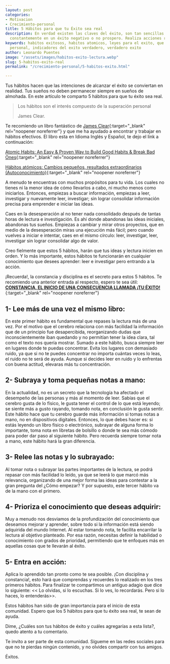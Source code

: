 ```yaml
---
layout: post
categories:
- Motivacion
- Crecimiento-personal
title: 5 Hábitos para que tu Éxito sea real
description: En verdad existen las claves del éxito, son tan sencillas que se aplican
  constantemente en un éxito negativo o no prospero. Realiza acciones repetitivas
keywords: habitos exitosos, habitos atomicos, leyes para el exito, que es el exito
  personal, indicadores del exito verdadero, verdadero exito
author: Leonardo Puentes
image: "/assets/images/habitos-exito-lectura.webp"
slug: 5-habitos-exito-real
permalink: "/crecimiento-personal/5-habitos-exito.html"

---
```

Tus hábitos hacen que las intenciones de alcanzar el éxito se conviertan en realidad. Tus sueños no deben permanecer siempre en sueños de almohada. En este artículo te comparto 5 hábitos para que tu éxito sea real.

> Los hábitos son el interés compuesto de la superación personal
>
> James Clear.

Te recomiendo un libro fantástico de [James Clear](https://jamesclear.com/ "James Clear"){:target="_blank" rel="noopener noreferrer"} y que me ha ayudado a encontrar y trabajar en hábitos efectivos. El libro esta en Idioma Inglés y Español, te dejo el link a continuación:

[Atomic Habits: An Easy & Proven Way to Build Good Habits & Break Bad Ones](https://amzn.to/3Flwz4R "Atomic Habit"){:target="_blank" rel="noopener noreferrer"}

[Hábitos atómicos: Cambios pequeños, resultados extraordinarios (Autoconocimiento)](https://amzn.to/3LSXUhj "Habitos Atomicos"){:target="_blank" rel="noopener noreferrer"}

A menudo te encuentras con muchos propósitos para tu vida. Los cuales no tienes ni la menor idea de cómo llevarlos a cabo, ni mucho menos como iniciarlos. Entonces, empiezas a buscar información, empiezas a leer, investigar y nuevamente leer, investigar; sin lograr consolidar información precisa para emprender e iniciar las ideas.

Caes en la desesperación al no tener nada consolidado después de tantas horas de lectura e investigación. Es ahí donde abandonas las ideas iniciales, abandonas tus sueños. Empiezas a cambiar y mirar otros proyectos, que en medio de la desesperación miras una ejecución más fácil; pero cuando vuelves a iniciar e intentar, caes en el mismo círculo: leer, investigar, leer, investigar sin lograr consolidar algo de valor.

Creo fielmente que estos 5 hábitos, harán que tus ideas y lectura inicien en orden. Y lo más importante, estos hábitos te funcionarán en cualquier conocimiento que desees aprender: leer e investigar pero entrando a la acción.

¡Recuerda!, la constancia y disciplina es el secreto para estos 5 hábitos. Te recomiendo una anterior entrada al respecto, espero te sea útil: [**CONSTANCIA, EL INICIO DE UNA CONSECUENCIA LLAMADA ¡TU ÉXITO!**](/crecimiento-personal/constancia-inicio-exito.html "Lectura recomendada"){:target="_blank" rel="noopener noreferrer"}

## **1- Lee más de una vez el mismo libro:**

En este primer hábito es fundamental que repases la lectura más de una vez. Por el motivo que el cerebro relaciona con más facilidad la información que de un principio fue desapercibida, reorganizando dudas que inconscientemente iban quedando y no permitían tener la idea clara, tal como el texto nos quería mostrar. Sumado a este hábito, busca siempre leer en lugares donde te puedas concentrar. Evita los lugares con demasiado ruido, ya que si no te puedes concentrar no importa cuántas veces lo leas, el ruido no te será de ayuda. Aunque si decides leer en ruido y lo enfrentas con buena actitud, elevaras más tu concentración.

## **2- Subraya y toma pequeñas notas a mano:**

En la actualidad, no es un secreto que la tecnología ha afectado el desempeño de las personas y más al momento de leer. Sabías que el cerebro gusta de lo físico, le gusta tener el control de lo que está leyendo; se siente más a gusto rayando, tomando nota, en conclusión le gusta sentir. Este hábito hace que tu cerebro guarde más información si tomas notas a mano, no en dispositivos digitales. Entonces, lo que debes hacer es: si estás leyendo un libro físico o electrónico, subrayar de alguna forma lo importante, toma nota en libretas de bolsillo o donde te sea más cómodo para poder dar paso al siguiente hábito. Pero recuerda siempre tomar nota a mano, este hábito hará la gran diferencia.

## **3- Relee las notas y lo subrayado:**

Al tomar nota o subrayar las partes importantes de la lectura, se podrá repasar con más facilidad lo leído, ya que se leerá lo que marcó más relevancia, organizando de una mejor forma las ideas para contestar a la gran pregunta del ¿Cómo empezar? Y por supuesto, este tercer hábito va de la mano con el primero.

## **4- Prioriza el conocimiento que deseas adquirir:**

Muy a menudo nos desviamos de la profundización del conocimiento que deseamos mejorar y aprender, sobre todo si la información está siendo adquirida del mundo Internet. Al estar tomando nota, te facilita encarrilar la lectura al objetivo planteado. Por esa razón, necesitas definir la habilidad o conocimiento con grados de prioridad, permitiendo que te enfoques más en aquellas cosas que te llevarán al éxito.

## **5- Entra en acción:**

Aplica lo aprendido tan pronto como te sea posible. ¡Con disciplina y constancia!, esto hará que comprendas y recuerdes lo realizado en los tres primeros hábitos. Para finalizar te compartimos un antiguo adagio que dice lo siguiente: << Lo olvidas, si lo escuchas. Si lo ves, lo recordarás. Pero si lo haces, lo entenderás>>.

Estos hábitos han sido de gran importancia para el inicio de esta comunidad. Espero que los 5 hábitos para que tu éxito sea real, te sean de ayuda.

Dime, ¿Cuáles son tus hábitos de éxito y cuáles agregarías a esta lista?, quedo atento a tu comentario.

Te invito a ser parte de esta comunidad. Sígueme en las redes sociales para que no te pierdas ningún contenido, y no olvides compartir con tus amigos.

Éxitos.